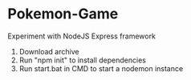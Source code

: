 # Pokemon-Game
Experiment with NodeJS Express framework

1. Download archive
2. Run "npm init" to install dependencies
3. Run start.bat in CMD to start a nodemon instance